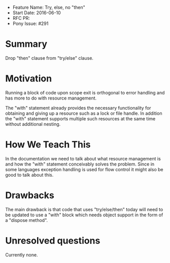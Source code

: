 - Feature Name: Try, else, no "then"
- Start Date: 2016-06-10
- RFC PR:
- Pony Issue: #291

# Summary

Drop "then" clause from "try/else" clause.


# Motivation

Running a block of code upon scope exit is orthogonal to error
handling and has more to do with resource management.

The "with" statement already provides the necessary functionality for
obtaining and giving up a resource such as a lock or file handle. In
addition the "with" statement supports multiple such resources at the
same time without additional nesting.


# How We Teach This

In the documentation we need to talk about what resource management is
and how the "with" statement conceivably solves the problem. Since in
some languages exception handling is used for flow control it might
also be good to talk about this.


# Drawbacks

The main drawback is that code that uses "try/else/then" today will
need to be updated to use a "with" block which needs object support in
the form of a "dispose method".


# Unresolved questions

Currently none.
